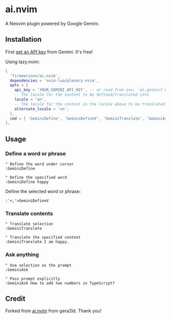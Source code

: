 # ai.nvim

A Neovim plugin powered by Google Gemini.

## Installation

First [get an API key](https://ai.google.dev/tutorials/setup) from Gemini. It's free!

Using lazy.nvim:

```lua
{
  'firemariovn/ai.nvim',
  dependencies = 'nvim-lua/plenary.nvim',
  opts = {
    api_key = 'YOUR_GEMINI_API_KEY', -- or read from env: `os.getenv('GEMINI_API_KEY')`
    -- The locale for the content to be defined/translated into
    locale = 'en',
    -- The locale for the content in the locale above to be translated into
    alternate_locale = 'vn',
  },
  cmd = { 'GeminiDefine', 'GeminiDefineV', 'GeminiTranslate', 'GeminiAsk' },
},
```

## Usage

### Define a word or phrase

```viml
" Define the word under cursor
:GeminiDefine

" Define the specified word
:GeminiDefine happy
```

Define the selected word or phrase:

```viml
:'<,'>GeminiDefineV
```

### Translate contents

```viml
" Translate selection
:GeminiTranslate

" Translate the specified content
:GeminiTranslate I am happy.
```

### Ask anything

```viml
" Use selection as the prompt
:GeminiAsk

" Pass prompt explicitly
:GeminiAsk How to add two numbers in TypeScript?
```

## Credit

Forked from [ai.nvim](https://github.com/gera2ld/ai.nvim) from gera2ld. Thank you!
